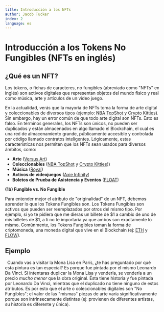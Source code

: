 ```yaml
---
title: Introducción a los NFTs
author: Jacob Tucker
index: 2
language: es
---
```


<script>
  import { PopularNFTs, Diagram, TokenTypes } from "$lib/components/guide-diagrams/index"
</script>

# Introducción a los Tokens No Fungibles (NFTs en inglés)

## ¿Qué es un NFT?

Los tokens, o fichas de caracteres, no fungibles (abreviado como "NFTs" en inglés) son activos digitales que representan objetos del mundo físico y real como música, arte y artículos de un video juego.

En la actualidad, verás que la mayoría de NFTs toma la forma de arte digital y coleccionables de diversos tipos (ejemplo: [NBA TopShot](https://nbatopshot.com/) y [Crypto Kitties](https://www.cryptokitties.co/)). Sin embargo, hay un error común de que todo arte digital son NFTs. Esto es falso. En términos generales, los NFTs son únicos, no pueden ser duplicados y están almacenados en algo llamado el Blockchain, el cual es una red de almacenamiento grande, públicamente accesible y controlada por código llamado contratos inteligentes. Lógicamente, estas características nos permiten que los NFTs sean usados para diversos ámbitos, como:

- **Arte** ([Versus Art](https://www.versus.auction/))
- **Coleccionables** ([NBA TopShot](https://nbatopshot.com/) y [Crypto Kitties](https://www.cryptokitties.co/)))
- **Música** ([Royal](https://royal.io/))
- **Activos de videojuegos** ([Axie Infinity](https://axieinfinity.com/))
- **Boletos de Prueba de Asistencia y Eventos** ([FLOAT](https://floats.city))

<Diagram name="Ejemplo de NFTs populares" number="1.1">
  <PopularNFTs
    flowText="NFTs almacenados en Flow Blockchain"
    ethereumText="NFTs almacenados en Ethereum Blockchain"
  />
</Diagram>

**(1b) Fungible vs. No Fungible**

Para entender mejor el atributo de "originalidad" de un NFT, debemos aprender lo que los Tokens Fungibles son. Los Tokens Fungibles son activos que pueden ser reemplazados por otros del mismo tipo. Por ejemplo, si yo te pidiera que me dieras un billete de $1 a cambio de uno de mis billetes de $1, a ti no te importaría ya que ambos son exactamente lo mismo. Comúnmente, los Tokens Fungibles toman la forma de criptomoneda, una moneda digital que vive en el Blockchain (ej: [ETH](https://www.coindesk.com/price/ethereum/) y [FLOW](https://coinmarketcap.com/currencies/flow/)).

<Diagram name="Diferencias entre tokens fungibles y no-fungibles" number="1.2">
  <TokenTypes
    fungibleDescription="Se pueden cambiar igual por igual. Tienen el mismo valor."
    nonFungibleDescription="No se pueden cambiar igual por igual. Tienen un valor único."
    money="Dinero"
    gold="Oro"
    car="Auto"
    artwork="Obra de Arte"
  />
</Diagram>

## Ejemplo

` `Cuando vas a visitar la Mona Lisa en París, ¿te has preguntado por qué esta pintura es tan especial? Es porque fue pintada por el mismo Leonardo Da Vinci. Si intentaras duplicar la Mona Lisa y venderla, se vendería a un precio _mucho menor_ que la obra original. Ésta tiene historia y fue pintada por Leonardo Da Vinci, mientras que el duplicado no tiene ninguno de estos atributos. Es por esto que el arte o coleccionables digitales son "No Fungibles"; el valor de las "mismas" piezas de arte varía significativamente porque son intrínsecamente distintas (ej: provienen de diferentes artistas, su historia es diferente y única).
